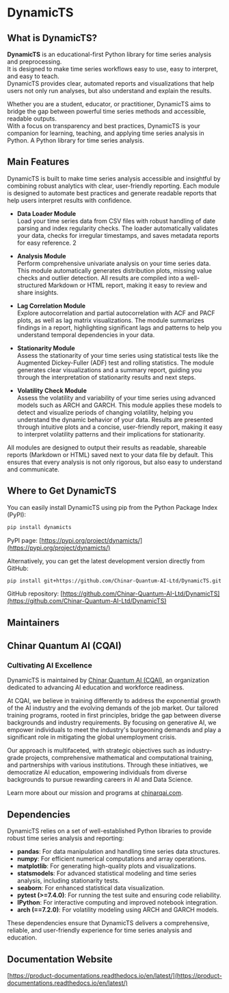 # DynamicTS

## What is DynamicTS?

**DynamicTS** is an educational-first Python library for time series analysis and preprocessing.  
It is designed to make time series workflows easy to use, easy to interpret, and easy to teach.  
DynamicTS provides clear, automated reports and visualizations that help users not only run analyses, but also understand and explain the results.

Whether you are a student, educator, or practitioner, DynamicTS aims to bridge the gap between powerful time series methods and accessible, readable outputs.  
With a focus on transparency and best practices, DynamicTS is your companion for learning, teaching, and applying time series analysis in Python.
A Python library for time series analysis.

## Main Features

DynamicTS is built to make time series analysis accessible and insightful by combining robust analytics with clear, user-friendly reporting. Each module is designed to automate best practices and generate readable reports that help users interpret results with confidence.

- **Data Loader Module**  
  Load your time series data from CSV files with robust handling of date parsing and index regularity checks. The loader automatically validates your data, checks for  irregular timestamps, and saves metadata reports for easy reference.
2
- **Analysis Module**  
  Perform comprehensive univariate analysis on your time series data. This module automatically generates distribution plots, missing value checks and outlier detection. All results are compiled into a well-structured Markdown or HTML report, making it easy to review and share insights.

- **Lag Correlation Module**  
  Explore autocorrelation and partial autocorrelation with ACF and PACF plots, as well as lag matrix visualizations. The module summarizes findings in a report, highlighting significant lags and patterns to help you understand temporal dependencies in your data.


- **Stationarity Module**  
  Assess the stationarity of your time series using statistical tests like the Augmented Dickey-Fuller (ADF) test and rolling statistics. The module generates clear visualizations and a summary report, guiding you through the interpretation of stationarity results and next steps.

- **Volatility Check Module**  
  Assess the volatility and variability of your time series using advanced models such as ARCH and GARCH. This module applies these models to detect and visualize periods of changing volatility, helping you understand the dynamic behavior of your data. Results are presented through intuitive plots and a concise, user-friendly report, making it easy to interpret volatility patterns and their implications for stationarity.

All modules are designed to output their results as readable, shareable reports (Markdown or HTML) saved next to your data file by default. This ensures that every analysis is not only rigorous, but also easy to understand and communicate.

## Where to Get DynamicTS

You can easily install DynamicTS using pip from the Python Package Index (PyPI):

```sh
pip install dynamicts
```

PyPI page: [https://pypi.org/project/dynamicts/](https://pypi.org/project/dynamicts/)

Alternatively, you can get the latest development version directly from GitHub:

```sh
pip install git+https://github.com/Chinar-Quantum-AI-Ltd/DynamicTS.git
```

GitHub repository: [https://github.com/Chinar-Quantum-AI-Ltd/DynamicTS](https://github.com/Chinar-Quantum-AI-Ltd/DynamicTS)

## Maintainers

## Chinar Quantum AI (CQAI)

### Cultivating AI Excellence

DynamicTS is maintained by [Chinar Quantum AI (CQAI)](https://chinarqai.com), an organization dedicated to advancing AI education and workforce readiness.

At CQAI, we believe in training differently to address the exponential growth of the AI industry and the evolving demands of the job market. Our tailored training programs, rooted in first principles, bridge the gap between diverse backgrounds and industry requirements. By focusing on generative AI, we empower individuals to meet the industry's burgeoning demands and play a significant role in mitigating the global unemployment crisis.

Our approach is multifaceted, with strategic objectives such as industry-grade projects, comprehensive mathematical and computational training, and partnerships with various institutions. Through these initiatives, we democratize AI education, empowering individuals from diverse backgrounds to pursue rewarding careers in AI and Data Science.

Learn more about our mission and programs at [chinarqai.com](https://chinarqai.com).

## Dependencies

DynamicTS relies on a set of well-established Python libraries to provide robust time series analysis and reporting:

- **pandas**: For data manipulation and handling time series data structures.
- **numpy**: For efficient numerical computations and array operations.
- **matplotlib**: For generating high-quality plots and visualizations.
- **statsmodels**: For advanced statistical modeling and time series analysis, including stationarity tests.
- **seaborn**: For enhanced statistical data visualization.
- **pytest (>=7.4.0)**: For running the test suite and ensuring code reliability.
- **IPython**: For interactive computing and improved notebook integration.
- **arch (==7.2.0)**: For volatility modeling using ARCH and GARCH models.

These dependencies ensure that DynamicTS delivers a comprehensive, reliable, and user-friendly experience for time series analysis and education.



 ## Documentation Website
[https://product-documentations.readthedocs.io/en/latest/](https://product-documentations.readthedocs.io/en/latest/)

